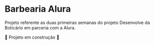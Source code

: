 # Barbearia Alura

Projeto referente as duas primeiras semanas do projeto Desenvolve da Boticário em parceria com a Alura.

:construction: Projeto em construção :construction:
